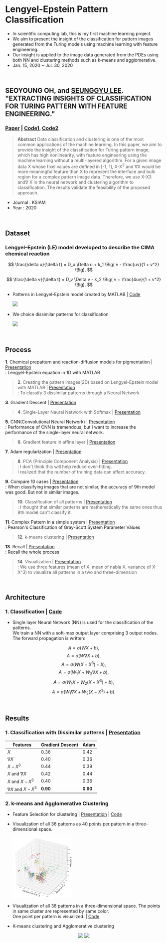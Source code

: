 # Lengyel-Epstein Pattern Classification
- In scientific computing lab, this is my first machine learning project.  
- We aim to present the insight of the classification for pattern images generated from the Turing models using machine learning with feature engineering.
- Our insight is applied to the image data generated from the PDEs using both NN and clustering methods such as k-means and agglomerative.
- Jan. 15, 2020 ~ Jul. 30, 2020

&nbsp;
&nbsp;
&nbsp;

## SEOYOUNG OH, and [SEUNGGYU LEE](https://sites.google.com/view/sglee/professor). "EXTRACTING INSIGHTS OF CLASSIFICATION FOR TURING PATTERN WITH FEATURE ENGINEERING."  
### [Paper](https://koreascience.kr/article/JAKO202028959353470.pdf) | [Code1](https://github.com/standing-o/Machine_Learning_with_Patterns_Based_on_Lengyel-Epstein_model/tree/master/Classification_of_Pattern_Images), [Code2](https://github.com/standing-o/Machine_Learning_with_Patterns_Based_on_Lengyel-Epstein_model/tree/master/Clustering_with_features)
> **Abstract** Data classification and clustering is one of the most common applications of the machine learning. In this paper, we aim to provide the insight of the classification for Turing pattern image, which has high nonlinearity, with feature engineering using the machine learning without a multi-layered algorithm. For a given image data X whose fixel values are defined in [-1, 1], X-X<sup>3</sup> and ∇X would be more meaningful feature than X to represent the interface and bulk region for a complex pattern image data. Therefore, we use X-X3 and∇ X in the neural network and clustering algorithm to classification. The results validate the feasibility of the proposed approach.
- Journal : KSIAM
- Year : 2020



&nbsp;
&nbsp;
&nbsp;

## Dataset
### Lengyel–Epstein (LE) model developed to describe the CIMA chemical reaction

$$
\frac{\delta u}{\delta t} = D_u \Delta u + k_1 \Big( v - \frac{uv}{1 + v^2} \Big),
$$

$$
\frac{\delta v}{\delta t} = D_v \Delta v - k_2 \Big( v + \frac{4uv}{1 + v^2} \Big).
$$


- Patterns in Lengyel-Epstein model created by MATLAB | [Code](https://github.com/standing-o/Lengyel-Epstein_Pattern_Classification/tree/master/Lengyel-Epstein_patterns)
  
  <img src="https://github.com/standing-o/Lengyel-Epstein_Pattern_Classification/blob/master/MD_images/pattern.jpg?raw=True" width="50%">

- We choice dissimilar patterns for classification

  <img src="https://github.com/standing-o/Lengyel-Epstein_Pattern_Classification/blob/master/MD_images/dissimilar_patterns.jpg?raw=True" width="40%">

&nbsp;
&nbsp;
&nbsp;

## Process
**1**. Chemical prepattern and reaction-diffusion models for pigmentation | [Presentation](https://github.com/standing-o/Lengyel-Epstein_Pattern_Classification/blob/master/Presentation/1.%2020200115.pdf)  
    : Lengyel-Epstein equation in 1D with MATLAB  
      
> **2**. Creating the pattern images(2D) based on Lengyel-Epstein model with MATLAB | [Presentation](https://github.com/standing-o/Lengyel-Epstein_Pattern_Classification/blob/master/Presentation/2.%2020200212.pdf)  
    : To classify 3 dissimilar patterns through a Neural Network  
      
**3**. Gradient Descent | [Presentation](https://github.com/standing-o/Lengyel-Epstein_Pattern_Classification/blob/master/Presentation/3.%2020200219.pdf)  
  
> **4**. Single-Layer Neural Network with Softmax | [Presentation](https://github.com/standing-o/Lengyel-Epstein_Pattern_Classification/blob/master/Presentation/4.%2020200226.pdf)  
  
**5**. CNN(Convolutional Neural Network) | [Presentation](https://github.com/standing-o/Lengyel-Epstein_Pattern_Classification/blob/master/Presentation/5.%2020200311.pdf)  
    : Performance of CNN is tremendous, but I want to increase the performance of the single-layer neural network.  
      
> **6**. Gradient feature in affine layer | [Presentation](https://github.com/standing-o/Lengyel-Epstein_Pattern_Classification/blob/master/Presentation/6.%2020200315.pdf)  
  
**7**. Adam regularization | [Presentation](https://github.com/standing-o/Lengyel-Epstein_Pattern_Classification/blob/master/Presentation/7.%2020200323.pdf)  
  
> **8**. PCA (Principle Component Analysis) | [Presentation](https://github.com/standing-o/Lengyel-Epstein_Pattern_Classification/blob/master/Presentation/8.%2020200330.pdf)  
    : I don't think this will help reduce over-fitting.  
I realized that the number of training data can affect accuracy.  
  
**9**. Compare 10 cases | [Presentation](https://github.com/standing-o/Lengyel-Epstein_Pattern_Classification/blob/master/Presentation/9.%2020200413.pdf)  
    : When classifying images that are not similar, the accuracy of 9th model was good. But not in similar images.  
      
> **10**. Classification of all patterns | [Presentation](https://github.com/standing-o/Lengyel-Epstein_Pattern_Classification/blob/master/Presentation/10.%2020200427.pdf)  
    : I thought that similar patterns are mathematically the same ones thus 9th model can't classify it.  
      
**11**. Complex Pattern in a simple system | [Presentation](https://github.com/standing-o/Lengyel-Epstein_Pattern_Classification/blob/master/Presentation/11.%2020200504.pdf)  
    : Pearson's Classification of Gray-Scott System Parameter Values  
      
> **12**. k-means clustering | [Presentation](https://github.com/standing-o/Lengyel-Epstein_Pattern_Classification/blob/master/Presentation/12.%2020200511.pdf)  

**13**. Recall | [Presentation](https://github.com/standing-o/Lengyel-Epstein_Pattern_Classification/blob/master/Presentation/13.%2020200708.pdf)  
    : Recall the whole process

> **14**. Visualization | [Presentation](https://github.com/standing-o/Lengyel-Epstein_Pattern_Classification/blob/master/Presentation/14.%2020200715.pdf)  
    : We use three features (mean of X, mean of nabla X, variance of X-X^3) to visualize all patterns in a two and three-dimension

&nbsp;
&nbsp;
&nbsp;

## Architecture
### 1. Classification | [Code](https://github.com/standing-o/Lengyel-Epstein_Pattern_Classification/tree/master/Classification_of_Pattern_Images)  
- Single layer Neural Network (NN) is used for the classification of the patterns.  
We train a NN with a soft-max output layer comprising 3 output nodes.
The forward propagation is written:  

$$
A = \sigma (WX + b),
$$
$$
A = \sigma (W \nabla X + b),
$$
$$
A = \sigma (W (X-X^3) + b),
$$
$$
A = \sigma (W_1 X + W_2 \nabla X + b),
$$
$$
A = \sigma (W_1 X + W_2 (X-X^3) + b),
$$
$$
A = \sigma (W_1 \nabla X + W_2 (X-X^3) + b).
$$

&nbsp;
&nbsp;
&nbsp;

## Results
### 1. Classification with Dissimilar patterns | [Presentation](https://github.com/standing-o/Lengyel-Epstein_Pattern_Classification/blob/master/Presentation/9.%2020200413.pdf)   
|Features|Gradient Descent|Adam|
|---|---|---|
|$X$|0.36|0.42|
|$\nabla X$|0.40|0.36|
|$X-X^3$|0.44|0.39|
|$X$ and $\nabla X$|0.42|0.44|
|$X$ and $X-X^3$|0.40|0.36|
|$\nabla X$ and $X-X^3$|**0.90**|**0.90**|  


### 2. k-means and Agglomerative Clustering  
- Feature Selection for clustering | [Presentation](https://github.com/standing-o/Lengyel-Epstein_Pattern_Classification/blob/master/Presentation/14.%2020200715.pdf) | [Code](https://github.com/standing-o/Lengyel-Epstein_Pattern_Classification/tree/master/Visualization_with_features)
- Visualization of all 36 patterns as 40 points per pattern in a three-dimensional space.

  <img src="https://github.com/OH-Seoyoung/MachineLearning_with_Patterns_Based_on_Lengyel-Epstein_model/blob/master/MD_images/vis_all.jpg?raw=True" width="40%">

- Visualization of all 36 patterns in a three-dimensional space. The points in same cluster are represented by same color.  
One point per pattern is visualized. | [Code](https://github.com/standing-o/Lengyel-Epstein_Pattern_Classification/tree/master/Clustering_with_features) 
- K-means clustering and Agglomerative clustering

<div align="center">
<img src="https://github.com/standing-o/Lengyel-Epstein_Pattern_Classification/blob/master/MD_images/kmeans.jpg?raw=True" width="40%">   
<img src="https://github.com/standing-o/Lengyel-Epstein_Pattern_Classification/blob/master/MD_images/agg.jpg?raw=True" width="40%"> <br>
</div>
